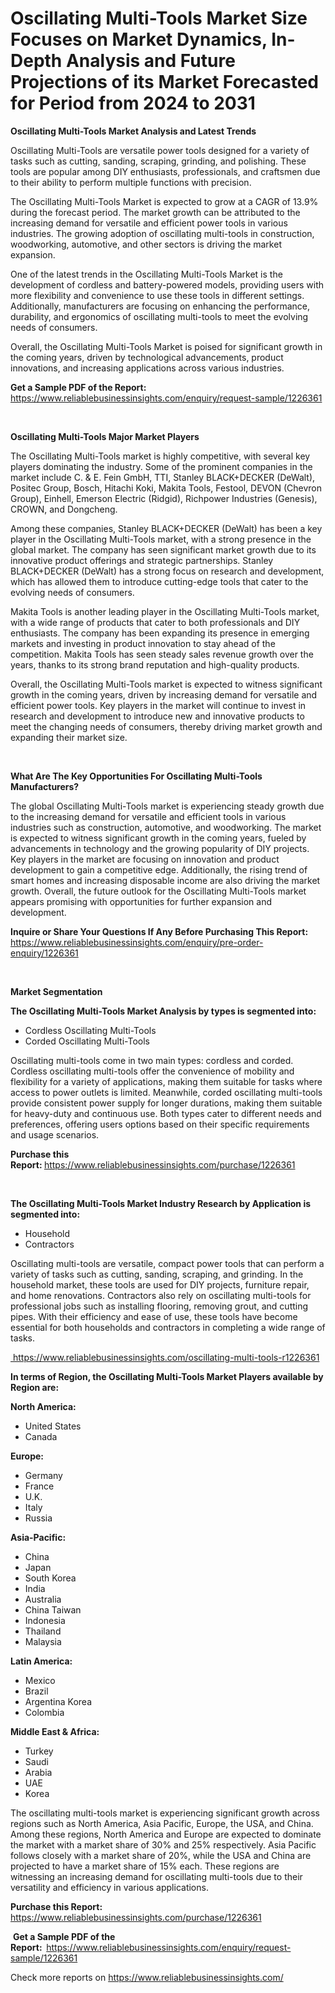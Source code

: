 <p><h1>Oscillating Multi-Tools Market Size Focuses on Market Dynamics, In-Depth Analysis and Future Projections of its Market Forecasted for Period from 2024 to 2031</h1></p><p><strong>Oscillating Multi-Tools Market Analysis and Latest Trends</strong></p>
<p><p>Oscillating Multi-Tools are versatile power tools designed for a variety of tasks such as cutting, sanding, scraping, grinding, and polishing. These tools are popular among DIY enthusiasts, professionals, and craftsmen due to their ability to perform multiple functions with precision.</p><p>The Oscillating Multi-Tools Market is expected to grow at a CAGR of 13.9% during the forecast period. The market growth can be attributed to the increasing demand for versatile and efficient power tools in various industries. The growing adoption of oscillating multi-tools in construction, woodworking, automotive, and other sectors is driving the market expansion.</p><p>One of the latest trends in the Oscillating Multi-Tools Market is the development of cordless and battery-powered models, providing users with more flexibility and convenience to use these tools in different settings. Additionally, manufacturers are focusing on enhancing the performance, durability, and ergonomics of oscillating multi-tools to meet the evolving needs of consumers.</p><p>Overall, the Oscillating Multi-Tools Market is poised for significant growth in the coming years, driven by technological advancements, product innovations, and increasing applications across various industries.</p></p>
<p><strong>Get a Sample PDF of the Report:&nbsp;</strong> <a href="https://www.reliablebusinessinsights.com/enquiry/request-sample/1226361">https://www.reliablebusinessinsights.com/enquiry/request-sample/1226361</a></p>
<p>&nbsp;</p>
<p><strong>Oscillating Multi-Tools Major Market Players</strong></p>
<p><p>The Oscillating Multi-Tools market is highly competitive, with several key players dominating the industry. Some of the prominent companies in the market include C. & E. Fein GmbH, TTI, Stanley BLACK+DECKER (DeWalt), Positec Group, Bosch, Hitachi Koki, Makita Tools, Festool, DEVON (Chevron Group), Einhell, Emerson Electric (Ridgid), Richpower Industries (Genesis), CROWN, and Dongcheng.</p><p>Among these companies, Stanley BLACK+DECKER (DeWalt) has been a key player in the Oscillating Multi-Tools market, with a strong presence in the global market. The company has seen significant market growth due to its innovative product offerings and strategic partnerships. Stanley BLACK+DECKER (DeWalt) has a strong focus on research and development, which has allowed them to introduce cutting-edge tools that cater to the evolving needs of consumers.</p><p>Makita Tools is another leading player in the Oscillating Multi-Tools market, with a wide range of products that cater to both professionals and DIY enthusiasts. The company has been expanding its presence in emerging markets and investing in product innovation to stay ahead of the competition. Makita Tools has seen steady sales revenue growth over the years, thanks to its strong brand reputation and high-quality products.</p><p>Overall, the Oscillating Multi-Tools market is expected to witness significant growth in the coming years, driven by increasing demand for versatile and efficient power tools. Key players in the market will continue to invest in research and development to introduce new and innovative products to meet the changing needs of consumers, thereby driving market growth and expanding their market size.</p></p>
<p>&nbsp;</p>
<p><strong>What Are The Key Opportunities For Oscillating Multi-Tools Manufacturers?</strong></p>
<p><p>The global Oscillating Multi-Tools market is experiencing steady growth due to the increasing demand for versatile and efficient tools in various industries such as construction, automotive, and woodworking. The market is expected to witness significant growth in the coming years, fueled by advancements in technology and the growing popularity of DIY projects. Key players in the market are focusing on innovation and product development to gain a competitive edge. Additionally, the rising trend of smart homes and increasing disposable income are also driving the market growth. Overall, the future outlook for the Oscillating Multi-Tools market appears promising with opportunities for further expansion and development.</p></p>
<p><strong>Inquire or Share Your Questions If Any Before Purchasing This Report:</strong> <a href="https://www.reliablebusinessinsights.com/enquiry/pre-order-enquiry/1226361">https://www.reliablebusinessinsights.com/enquiry/pre-order-enquiry/1226361</a></p>
<p>&nbsp;</p>
<p><strong>Market Segmentation</strong></p>
<p><strong>The Oscillating Multi-Tools Market Analysis by types is segmented into:</strong></p>
<p><ul><li>Cordless Oscillating Multi-Tools</li><li>Corded Oscillating Multi-Tools</li></ul></p>
<p><p>Oscillating multi-tools come in two main types: cordless and corded. Cordless oscillating multi-tools offer the convenience of mobility and flexibility for a variety of applications, making them suitable for tasks where access to power outlets is limited. Meanwhile, corded oscillating multi-tools provide consistent power supply for longer durations, making them suitable for heavy-duty and continuous use. Both types cater to different needs and preferences, offering users options based on their specific requirements and usage scenarios.</p></p>
<p><strong>Purchase this Report:&nbsp;</strong><a href="https://www.reliablebusinessinsights.com/purchase/1226361">https://www.reliablebusinessinsights.com/purchase/1226361</a></p>
<p>&nbsp;</p>
<p><strong>The Oscillating Multi-Tools Market Industry Research by Application is segmented into:</strong></p>
<p><ul><li>Household</li><li>Contractors</li></ul></p>
<p><p>Oscillating multi-tools are versatile, compact power tools that can perform a variety of tasks such as cutting, sanding, scraping, and grinding. In the household market, these tools are used for DIY projects, furniture repair, and home renovations. Contractors also rely on oscillating multi-tools for professional jobs such as installing flooring, removing grout, and cutting pipes. With their efficiency and ease of use, these tools have become essential for both households and contractors in completing a wide range of tasks.</p></p>
<p><a href="https://www.reliablebusinessinsights.com/oscillating-multi-tools-r1226361">&nbsp;https://www.reliablebusinessinsights.com/oscillating-multi-tools-r1226361</a></p>
<p><strong>In terms of Region, the Oscillating Multi-Tools Market Players available by Region are:</strong></p>
<p>
    <p> <strong> North America: </strong>
        <ul>
            <li>United States</li>
            <li>Canada</li>
        </ul>
        </p> 
    <p> <strong> Europe: </strong>
        <ul>
            <li>Germany</li>
            <li>France</li>
            <li>U.K.</li>
            <li>Italy</li>
            <li>Russia</li>
        </ul>
        </p> 
    <p> <strong> Asia-Pacific: </strong>
        <ul>
            <li>China</li>
            <li>Japan</li>
            <li>South Korea</li>
            <li>India</li>
            <li>Australia</li>
            <li>China Taiwan</li>
            <li>Indonesia</li>
            <li>Thailand</li>
            <li>Malaysia</li>
        </ul>
        </p> 
    <p> <strong> Latin America: </strong>
        <ul>
            <li>Mexico</li>
            <li>Brazil</li>
            <li>Argentina Korea</li>
            <li>Colombia</li>
        </ul>
        </p> 
    <p> <strong> Middle East & Africa: </strong>
        <ul>
            <li>Turkey</li>
            <li>Saudi</li>
            <li>Arabia</li>
            <li>UAE</li>
            <li>Korea</li>
        </ul>
    </p>
    </p>
<p><p>The oscillating multi-tools market is experiencing significant growth across regions such as North America, Asia Pacific, Europe, the USA, and China. Among these regions, North America and Europe are expected to dominate the market with a market share of 30% and 25% respectively. Asia Pacific follows closely with a market share of 20%, while the USA and China are projected to have a market share of 15% each. These regions are witnessing an increasing demand for oscillating multi-tools due to their versatility and efficiency in various applications.</p></p>
<p><strong>Purchase this Report: </strong><a href="https://www.reliablebusinessinsights.com/purchase/1226361">https://www.reliablebusinessinsights.com/purchase/1226361</a></p>
<p>&nbsp;<strong>Get a Sample PDF of the Report:&nbsp;&nbsp;</strong><a href="https://www.reliablebusinessinsights.com/enquiry/request-sample/1226361">https://www.reliablebusinessinsights.com/enquiry/request-sample/1226361</a></p>
<p><strong></strong></p>
<p>Check more reports on <a href="https://www.reliablebusinessinsights.com/">https://www.reliablebusinessinsights.com/</a></p>